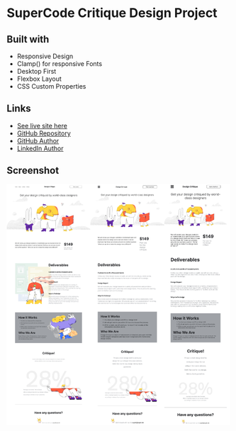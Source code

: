 # SuperCode Critique Design Project

## Built with

- Responsive Design
- Clamp() for responsive Fonts
- Desktop First
- Flexbox Layout
- CSS Custom Properties

## Links

- [See live site here](https://thomaserdmenger.github.io/superCode-Design-Critique-Project)
- [GitHub Repository](https://github.com/thomaserdmenger/superCode-Design-Critique-Project)
- [GitHub Author](https://github.com/thomaserdmenger)
- [LinkedIn Author](https://www.linkedin.com/in/thomaserdmenger/)

## Screenshot

![](./assets/images/screenshot.jpg)
